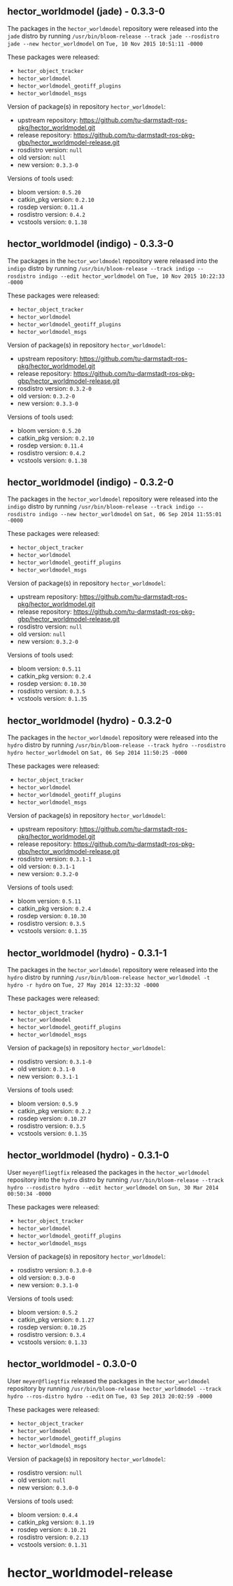 ## hector_worldmodel (jade) - 0.3.3-0

The packages in the `hector_worldmodel` repository were released into the `jade` distro by running `/usr/bin/bloom-release --track jade --rosdistro jade --new hector_worldmodel` on `Tue, 10 Nov 2015 10:51:11 -0000`

These packages were released:
- `hector_object_tracker`
- `hector_worldmodel`
- `hector_worldmodel_geotiff_plugins`
- `hector_worldmodel_msgs`

Version of package(s) in repository `hector_worldmodel`:
- upstream repository: https://github.com/tu-darmstadt-ros-pkg/hector_worldmodel.git
- release repository: https://github.com/tu-darmstadt-ros-pkg-gbp/hector_worldmodel-release.git
- rosdistro version: `null`
- old version: `null`
- new version: `0.3.3-0`

Versions of tools used:
- bloom version: `0.5.20`
- catkin_pkg version: `0.2.10`
- rosdep version: `0.11.4`
- rosdistro version: `0.4.2`
- vcstools version: `0.1.38`


## hector_worldmodel (indigo) - 0.3.3-0

The packages in the `hector_worldmodel` repository were released into the `indigo` distro by running `/usr/bin/bloom-release --track indigo --rosdistro indigo --edit hector_worldmodel` on `Tue, 10 Nov 2015 10:22:33 -0000`

These packages were released:
- `hector_object_tracker`
- `hector_worldmodel`
- `hector_worldmodel_geotiff_plugins`
- `hector_worldmodel_msgs`

Version of package(s) in repository `hector_worldmodel`:
- upstream repository: https://github.com/tu-darmstadt-ros-pkg/hector_worldmodel.git
- release repository: https://github.com/tu-darmstadt-ros-pkg-gbp/hector_worldmodel-release.git
- rosdistro version: `0.3.2-0`
- old version: `0.3.2-0`
- new version: `0.3.3-0`

Versions of tools used:
- bloom version: `0.5.20`
- catkin_pkg version: `0.2.10`
- rosdep version: `0.11.4`
- rosdistro version: `0.4.2`
- vcstools version: `0.1.38`


## hector_worldmodel (indigo) - 0.3.2-0

The packages in the `hector_worldmodel` repository were released into the `indigo` distro by running `/usr/bin/bloom-release --track indigo --rosdistro indigo --new hector_worldmodel` on `Sat, 06 Sep 2014 11:55:01 -0000`

These packages were released:
- `hector_object_tracker`
- `hector_worldmodel`
- `hector_worldmodel_geotiff_plugins`
- `hector_worldmodel_msgs`

Version of package(s) in repository `hector_worldmodel`:
- upstream repository: https://github.com/tu-darmstadt-ros-pkg/hector_worldmodel.git
- release repository: https://github.com/tu-darmstadt-ros-pkg-gbp/hector_worldmodel-release.git
- rosdistro version: `null`
- old version: `null`
- new version: `0.3.2-0`

Versions of tools used:
- bloom version: `0.5.11`
- catkin_pkg version: `0.2.4`
- rosdep version: `0.10.30`
- rosdistro version: `0.3.5`
- vcstools version: `0.1.35`


## hector_worldmodel (hydro) - 0.3.2-0

The packages in the `hector_worldmodel` repository were released into the `hydro` distro by running `/usr/bin/bloom-release --track hydro --rosdistro hydro hector_worldmodel` on `Sat, 06 Sep 2014 11:50:25 -0000`

These packages were released:
- `hector_object_tracker`
- `hector_worldmodel`
- `hector_worldmodel_geotiff_plugins`
- `hector_worldmodel_msgs`

Version of package(s) in repository `hector_worldmodel`:
- upstream repository: https://github.com/tu-darmstadt-ros-pkg/hector_worldmodel.git
- release repository: https://github.com/tu-darmstadt-ros-pkg-gbp/hector_worldmodel-release.git
- rosdistro version: `0.3.1-1`
- old version: `0.3.1-1`
- new version: `0.3.2-0`

Versions of tools used:
- bloom version: `0.5.11`
- catkin_pkg version: `0.2.4`
- rosdep version: `0.10.30`
- rosdistro version: `0.3.5`
- vcstools version: `0.1.35`


## hector_worldmodel (hydro) - 0.3.1-1

The packages in the `hector_worldmodel` repository were released into the `hydro` distro by running `/usr/bin/bloom-release hector_worldmodel -t hydro -r hydro` on `Tue, 27 May 2014 12:33:32 -0000`

These packages were released:
- `hector_object_tracker`
- `hector_worldmodel`
- `hector_worldmodel_geotiff_plugins`
- `hector_worldmodel_msgs`

Version of package(s) in repository `hector_worldmodel`:
- rosdistro version: `0.3.1-0`
- old version: `0.3.1-0`
- new version: `0.3.1-1`

Versions of tools used:
- bloom version: `0.5.9`
- catkin_pkg version: `0.2.2`
- rosdep version: `0.10.27`
- rosdistro version: `0.3.5`
- vcstools version: `0.1.35`


## hector_worldmodel (hydro) - 0.3.1-0

User `meyer@fliegtfix` released the packages in the `hector_worldmodel` repository into the `hydro` distro by running `/usr/bin/bloom-release --track hydro --rosdistro hydro --edit hector_worldmodel` on `Sun, 30 Mar 2014 00:50:34 -0000`

These packages were released:
- `hector_object_tracker`
- `hector_worldmodel`
- `hector_worldmodel_geotiff_plugins`
- `hector_worldmodel_msgs`

Version of package(s) in repository `hector_worldmodel`:
- rosdistro version: `0.3.0-0`
- old version: `0.3.0-0`
- new version: `0.3.1-0`

Versions of tools used:
- bloom version: `0.5.2`
- catkin_pkg version: `0.1.27`
- rosdep version: `0.10.25`
- rosdistro version: `0.3.4`
- vcstools version: `0.1.33`


## hector_worldmodel - 0.3.0-0

User `meyer@fliegtfix` released the packages in the `hector_worldmodel` repository by running `/usr/bin/bloom-release hector_worldmodel --track hydro --ros-distro hydro --edit` on `Tue, 03 Sep 2013 20:02:59 -0000`

These packages were released:
- `hector_object_tracker`
- `hector_worldmodel`
- `hector_worldmodel_geotiff_plugins`
- `hector_worldmodel_msgs`

Version of package(s) in repository `hector_worldmodel`:
- rosdistro version: `null`
- old version: `null`
- new version: `0.3.0-0`

Versions of tools used:
- bloom version: `0.4.4`
- catkin_pkg version: `0.1.19`
- rosdep version: `0.10.21`
- rosdistro version: `0.2.13`
- vcstools version: `0.1.31`


hector_worldmodel-release
=========================
